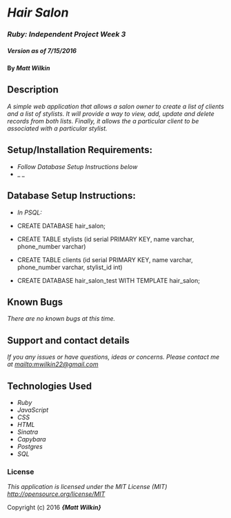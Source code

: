 # _Hair Salon_

### _Ruby: Independent Project Week 3_

##### _Version as of 7/15/2016_

#### By _**Matt Wilkin**_

## Description

_A simple web application that allows a salon owner to create a list of clients and a list of stylists. It will provide a way to view, add, update and delete records from both lists. Finally, it allows the a particular client to be associated with a particular stylist._

## Setup/Installation Requirements:

* _Follow Database Setup Instructions below_
* _ _

## Database Setup Instructions:

* _In PSQL:_

* CREATE DATABASE hair_salon;
* CREATE TABLE stylists (id serial PRIMARY KEY, name varchar, phone_number varchar)
* CREATE TABLE clients (id serial PRIMARY KEY, name varchar, phone_number varchar, stylist_id int)
* CREATE DATABASE hair_salon_test WITH TEMPLATE hair_salon;



## Known Bugs

_There are no known bugs at this time._

## Support and contact details

_If you any issues or have questions, ideas or concerns.  Please contact me at <mailto:mwilkin22@gmail.com>_

## Technologies Used

* _Ruby_
* _JavaScript_
* _CSS_
* _HTML_
* _Sinatra_
* _Capybara_
* _Postgres_
* _SQL_



### License

*This application is licensed under the MIT License (MIT) <http://opensource.org/license/MIT>*

Copyright (c) 2016 **_{Matt Wilkin}_**

